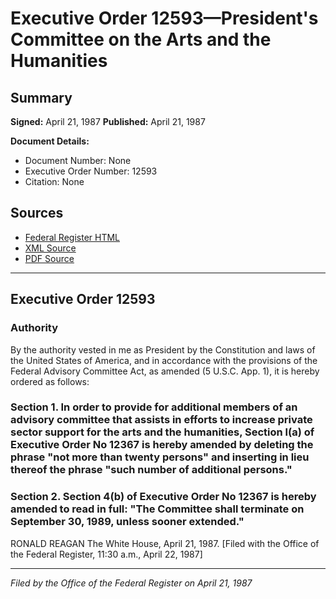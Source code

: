 # Executive Order 12593—President's Committee on the Arts and the Humanities

## Summary

**Signed:** April 21, 1987
**Published:** April 21, 1987

**Document Details:**
- Document Number: None
- Executive Order Number: 12593
- Citation: None

## Sources
- [Federal Register HTML](https://www.presidency.ucsb.edu/documents/executive-order-12593-presidents-committee-the-arts-and-the-humanities)
- [XML Source](None)
- [PDF Source](None)

---

## Executive Order 12593

### Authority

By the authority vested in me as President by the Constitution and laws of the United States of America, and in accordance with the provisions of the Federal Advisory Committee Act, as amended (5 U.S.C. App. 1), it is hereby ordered as follows:
### Section 1. In order to provide for additional members of an advisory committee that assists in efforts to increase private sector support for the arts and the humanities, Section l(a) of Executive Order No 12367 is hereby amended by deleting the phrase "not more than twenty persons" and inserting in lieu thereof the phrase "such number of additional persons."

### Section 2. Section 4(b) of Executive Order No 12367 is hereby amended to read in full: "The Committee shall terminate on September 30, 1989, unless sooner extended."

RONALD REAGAN
The White House,
April 21, 1987.
[Filed with the Office of the Federal Register, 11:30 a.m., April 22, 1987]

---

*Filed by the Office of the Federal Register on April 21, 1987*
